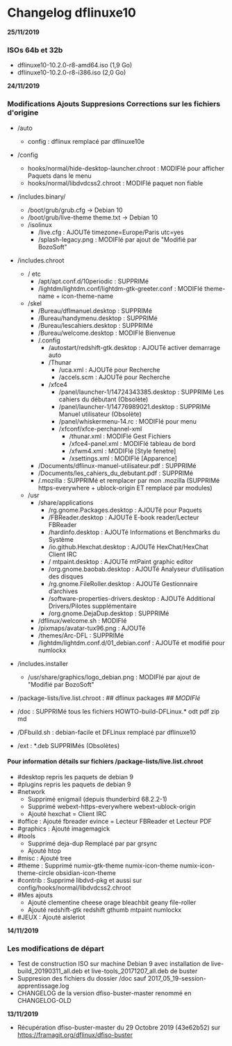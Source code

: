 # Changelog dflinuxe10


**25/11/2019**

### ISOs 64b et 32b 

 - dflinuxe10-10.2.0-r8-amd64.iso (1,9 Go)
 - dflinuxe10-10.2.0-r8-i386.iso (2,0 Go)


**24/11/2019**

### Modifications Ajouts Suppresions Corrections sur les fichiers d'origine
 * /auto
	* config : dflinux remplacé par dflinuxe10e
 * /config
	* hooks/normal/hide-desktop-launcher.chroot : MODIFIé pour afficher Paquets dans le menu
	* hooks/normal/libdvdcss2.chroot : MODIFIé paquet non fiable
	
 * /includes.binary/
   * /boot/grub/grub.cfg	-> Debian 10 
   * /boot/grub/live-theme theme.txt	-> Debian 10	
   * /isolinux	
     * /live.cfg : AJOUTé timezone=Europe/Paris utc=yes
     * /splash-legacy.png : MODIFIé par ajout de "Modifié par BozoSoft"
 * /includes.chroot
	* / etc
	  * /apt/apt.conf.d/10periodic : SUPPRIMé
	  * /lightdm/lightdm.conf/lightdm-gtk-greeter.conf : MODIFIé theme-name + icon-theme-name
    * /skel 
      * /Bureau/dflmanuel.desktop : SUPPRIMé
      * /Bureau/handymenu.desktop : SUPPRIMé
      * /Bureau/lescahiers.desktop : SUPPRIMé
      * /Bureau/welcome.desktop : MODIFIé Bienvenue
      * /.config
        * /autostart/redshift-gtk.desktop : AJOUTé activer demarrage auto
        * /Thunar
			* /uca.xml : AJOUTé pour Recherche
			* /accels.scm : AJOUTé pour Recherche
         * /xfce4			
			* /panel/launcher-1/14724343385.desktop : SUPPRIMé Les cahiers du débutant (Obsolète)
			* /panel/launcher-1/14776989021.desktop : SUPPRIMé Manuel utilisateur (Obsolète)
			* /panel/whiskermenu-14.rc : MODIFIé pour menu
			* /xfconf/xfce-perchannel-xml
			  * /thunar.xml : MODIFIé  Gest Fichiers
			  * /xfce4-panel.xml : MODIFIé  tableau de bord
			  * /xfwm4.xml : MODIFIé  [Style fenetre]
			  * /xsettings.xml : MODIFIé  [Apparence]
       * /Documents/dflinux-manuel-utilisateur.pdf : SUPPRIMé
       * /Documents/les_cahiers_du_debutant.pdf : SUPPRIMé
       * /.mozilla : SUPPRIMé et remplacer par mon .mozilla (SUPPRIMé https-everywhere + ublock-origin ET remplacé par modules)
	* /usr
	     * /share/applications     
	        * /rg.gnome.Packages.desktop : AJOUTé pour Paquets
			* /FBReader.desktop : AJOUTé E-book reader/Lecteur FBReader
			* /hardinfo.desktop : AJOUTé Informations et Benchmarks du Système
			* /io.github.Hexchat.desktop :  AJOUTé HexChat/HexChat Client IRC
			* / mtpaint.desktop : AJOUTé mtPaint graphic editor
			* /org.gnome.baobab.desktop :  AJOUTé Analyseur d’utilisation des disques
			* /rg.gnome.FileRoller.desktop : AJOUTé Gestionnaire d’archives
			* /software-properties-drivers.desktop : AJOUTé Additional Drivers/Pilotes supplémentaire
			* /org.gnome.DejaDup.desktop  : SUPPRIMé  
       * /dflinux/welcome.sh : MODIFIé
       * /pixmaps/avatar-tux96.png : AJOUTé 
       * /themes/Arc-DFL : SUPPRIMé
       * /lightdm/lightdm.conf.d/01_debian.conf : AJOUTé et modifié pour numlockx
 * /includes.installer 
    * /usr/share/graphics/logo_debian.png : MODIFIé par ajout de "Modifié par BozoSoft"      
 * /package-lists/live.list.chroot : ## dflinux packages ##  _MODIFIé_ 
 * /doc : SUPPRIMé tous les fichiers HOWTO-build-DFLinux.* odt pdf zip md
 * /DFbuild.sh : debian-facile et DFLinux remplacé par dflinuxe10
 * /ext : *.deb SUPPRIMés (Obsolètes)     
 
#### Pour information détails sur fichiers /package-lists/live.list.chroot
 * #desktop  repris les paquets de debian 9
 * #plugins repris les paquets de debian 9
 * #network 
	- Supprimé enigmail (depuis thunderbird 68.2.2-1)
	- Supprimé webext-https-everywhere webext-ublock-origin
	- Ajouté hexchat = Client IRC
 * #office : Ajouté fbreader evince = Lecteur FBReader et Lecteur PDF
 * #graphics : Ajouté imagemagick
 * #tools
   - Supprimé deja-dup Remplacé par par grsync
   - Ajouté htop 
 * #misc : Ajouté tree
 * #theme :  Supprimé numix-gtk-theme numix-icon-theme numix-icon-theme-circle obsidian-icon-theme   
 * #contrib : Supprimé libdvd-pkg et aussi sur config/hooks/normal/libdvdcss2.chroot
 * #Mes ajouts
   - Ajouté clementine cheese orage bleachbit geany file-roller
   - Ajouté redshift-gtk redshift gthumb mtpaint numlockx
 * #JEUX : Ajouté aisleriot
 
 
**14/11/2019**

### Les modifications de départ

 * Test de construction ISO sur machine Debian 9 avec installation de live-build_20190311_all.deb  et live-tools_20171207_all.deb de buster
 * Suppresion des fichiers du dossier /doc sauf 2017_05_19-session-apprentissage.log
 * CHANGELOG de la version dfiso-buster-master renommé en CHANGELOG-OLD 

**13/11/2019**
 
 * Récupération dfiso-buster-master du 29 Octobre 2019 (43e62b52) sur https://framagit.org/dflinux/dfiso-buster
